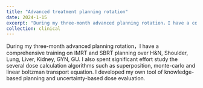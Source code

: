 ```yaml
---
title: "Advanced treatment planning rotation"
date: 2024-1-15
excerpt: "During my three-month advanced planning rotation，I have a comprehensive training on IMRT and SBRT planning over H&N, Shoulder, Lung, Liver, Kidney, GYN, GU. I also spent significant effort study the several dose calculation algorithms such as superposition, monte-carlo and linear boltzman transport equation. I developed my own tool of knowledge-based planning and uncertainty-based dose evaluation."
collection: clinical
---
```


During my three-month advanced planning rotation，I have a comprehensive training on IMRT and SBRT planning over H&N, Shoulder, Lung, Liver, Kidney, GYN, GU. I also spent significant effort study the several dose calculation algorithms such as superposition, monte-carlo and linear boltzman transport equation. I developed my own tool of knowledge-based planning and uncertainty-based dose evaluation.